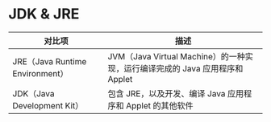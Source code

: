 # JDK & JRE

| 对比项                          | 描述                                                                         |
| ------------------------------- | ---------------------------------------------------------------------------- |
| JRE（Java Runtime Environment） | JVM（Java Virtual Machine）的一种实现，运行编译完成的 Java 应用程序和 Applet |
| JDK（Java Development Kit）     | 包含 JRE，以及开发、编译 Java 应用程序和 Applet 的其他软件                   |

